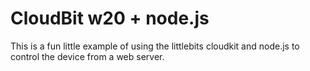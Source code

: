 # CloudBit w20 + node.js

This is a fun little example of using the littlebits cloudkit and node.js to control the device from a web server.  
